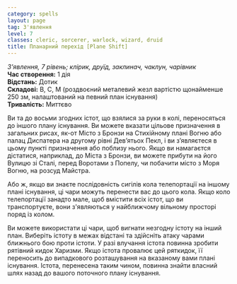 ```yaml
---
category: spells
layout: page
tag: З'явлення
level: 7
classes: cleric, sorcerer, warlock, wizard, druid
title: Планарний перехід [Plane Shift]
---
```


_З'явлення, 7 рівень; клірик, друїд, заклинач, чаклун, чарівник_    
**Час створення:** 1 дія    
**Відстань:** Дотик    
**Складові:** В, С, М (роздвоєний металевий жезл вартістю щонайменше 250 зм, налаштований на певний план існування)    
**Тривалість:** Миттєво    

Ви та до восьми згодних істот, що взялися за руки в колі, переносяться до іншого плану існування. Ви можете вказати цільове призначення в загальних рисах, як-от Місто з Бронзи на Стихійному плані Вогню або палац Диспатера на другому рівні Дев’ятьох Пекл, і ви з’являєтеся в цьому пункті призначення або поблизу нього. Якщо ви намагаєтся дістатися, наприклад, до Міста з Бронзи, ви можете прибути на його Вулицю зі Сталі, перед Воротами з Попелу, чи побачити місто з Моря Вогню, на розсуд Майстра.    

Або ж, якщо ви знаєте послідовність сигілів кола телепортації на іншому плані існування, ці чари можуть перенести вас до цього кола. Якщо коло телепортації занадто мале, щоб вмістити всіх істот, що ви транспортуєте, вони з'являються у найближчому вільному просторі поряд із колом.    

Ви можете використати ці чари, щоб вигнати незгодну істоту на інший план. Виберіть істоту в межах відстані та здійсніть атаку чарами ближнього бою проти істоти. У разі влучання істота повинна зробити рятівний кидок Харизми. Якщо істота провалює цей ряткидок, її переносить до випадкового розташування на вказаному вами плані існування. Істота, перенесена таким чином, повинна знайти власний шлях назад до вашого поточного плану існування. 
